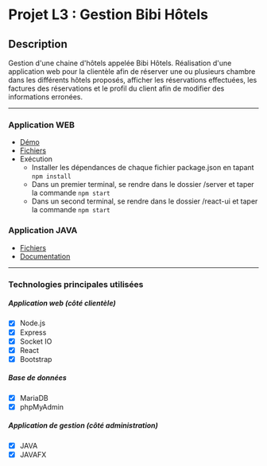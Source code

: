 # Projet L3 : Gestion Bibi Hôtels

## Description
Gestion d'une chaine d'hôtels appelée Bibi Hôtels.
Réalisation d'une application web pour la clientèle afin de réserver une ou plusieurs chambre dans les différents hôtels proposés, afficher les réservations effectuées, les factures des réservations et le profil du client afin de modifier des informations erronées.

------------
### Application WEB
- [Démo](https://gestion-bibi-hotels.herokuapp.com/)
- [Fichiers](https://github.com/quentin-pla/Gestion-Bibi-Hotels/tree/application-web)
- Exécution
  - Installer les dépendances de chaque fichier package.json en tapant `npm install`
  - Dans un premier terminal, se rendre dans le dossier /server et taper la commande `npm start`
  - Dans un second terminal, se rendre dans le dossier /react-ui et taper la commande `npm start`

### Application JAVA
- [Fichiers](https://github.com/quentin-pla/Gestion-Bibi-Hotels/tree/application-java)
- [Documentation](https://quentin-pla.github.io/Gestion-Bibi-Hotels/)

------------
### Technologies principales utilisées

##### Application web (côté clientèle)
- [x] Node.js
- [x] Express
- [x] Socket IO
- [x] React
- [x] Bootstrap

##### Base de données
- [x] MariaDB
- [x] phpMyAdmin

##### Application de gestion (côté administration)
- [x] JAVA
- [x] JAVAFX
